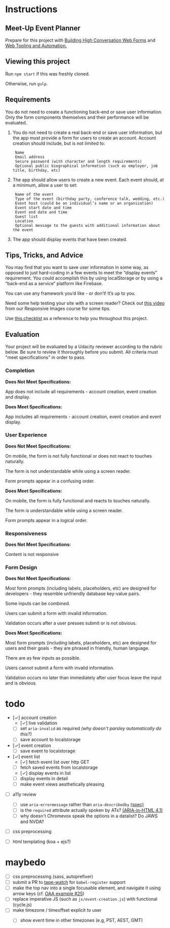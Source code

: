 # Instructions

## Meet-Up Event Planner

Prepare for this project with [Building High Conversation Web Forms](https://www.udacity.com/course/building-high-conversion-web-forms--ud890) and [Web Tooling and Automation.](https://www.udacity.com/course/web-tooling-automation--ud892)


## Viewing this project

Run `npm start` if this was freshly cloned.

Otherwise, run `gulp`.


## Requirements

You do not need to create a functioning back-end or save user information. Only the form components themselves and their performance will be evaluated.

1. You do not need to create a real back-end or save user information, but the app must provide a form for users to create an account. Account creation should include, but is not limited to:

        Name
        Email address
        Secure password (with character and length requirements)
        Optional public biographical information (such as employer, job title, birthday, etc)

2. The app should allow users to create a new event. Each event should, at a minimum, allow a user to set:

        Name of the event
        Type of the event (birthday party, conference talk, wedding, etc.)
        Event host (could be an individual’s name or an organization)
        Event start date and time
        Event end date and time
        Guest list
        Location
        Optional message to the guests with additional information about the event

3. The app should display events that have been created.


## Tips, Tricks, and Advice

You may find that you want to save user information in some way, as opposed to just hard-coding in a few events to meet the “display events” requirement. You could accomplish this by using localStorage or by using a “back-end as a service” platform like Firebase.

You can use any framework you’d like - or don’t! It’s up to you.

Need some help testing your site with a screen reader? Check out [this video](https://www.udacity.com/course/viewer#!/c-ud882/l-3574748851/m-3775718655) from our Responsive Images course for some tips.

Use [this checklist](http://labs.udacity.com/images/web-forms-checklist.pdf) as a reference to help you throughout this project.

## Evaluation

Your project will be evaluated by a Udacity reviewer according to the rubric below. Be sure to review it thoroughly before you submit. All criteria must "meet specifications" in order to pass.

### Completion
 
**Does Not Meet Specifications:**

App does not include all requirements - account creation, event creation and display.

**Does Meet Specifications:** 

App includes all requirements - account creation, event creation and event display.

### User Experience

**Does Not Meet Specifications:**

On mobile, the form is not fully functional or does not react to touches naturally.

The form is not understandable while using a screen reader.

Form prompts appear in a confusing order.
 
**Does Meet Specifications:**
 
On mobile, the form is fully functional and reacts to touches naturally.

The form is understandable while using a screen reader.

Form prompts appear in a logical order.


### Responsiveness

**Does Not Meet Specifications:**

Content is not responsive 


### Form Design

**Does Not Meet Specifications:**

Most form prompts (including labels, placeholders, etc) are designed for developers - they resemble unfriendly database key-value pairs.

Some inputs can be combined.

Users can submit a form with invalid information.

Validation occurs after a user presses submit or is not obvious.
 
**Does Meet Specifications:** 

Most form prompts (including labels, placeholders, etc) are designed for users and their goals - they are phrased in friendly, human language.

There are as few inputs as possible.

Users cannot submit a form with invalid information.

Validation occurs no later than immediately after user focus leave the input and is obvious.


# todo

- [✓] account creation
    - [✓] live validation
    - [ ] set `aria-invalid` as required _(why doesn't parsley automatically do this?)_
    - [ ] save account to localstorage
- [✓] event creation
    - [ ] save event to localstorage
- [✓] event list
    - [✓] fetch event list over http GET   
    - [ ] fetch saved events from localstorage    
    - [✓] display events in list
    - [ ] display events in detail
    - [ ] make event views aesthetically pleasing
- [ ] a11y review
    - [ ] use `aria-errormessage` rather than `aria-describedby` [(spec)](https://www.w3.org/TR/wai-aria-1.1/#aria-errormessage)
    - [ ] is the `required` attribute actually spoken by ATs? [(ARIA-in-HTML 4.1)](http://w3c.github.io/aria-in-html/#some-examples-of-redundant-aria)
    - [ ] why doesn't Chromevox speak the options in a datalist? Do JAWS and NVDA?

- [ ] css preprocessing
- [ ] html templating (koa + ejs?)


# maybedo

- [ ] css preprocessing (sass, autoprefixer)
- [ ] submit a PR to [tape-watch](https://github.com/rstacruz/tape-watch) for `babel-register` support
- [ ] make the top nav into a single focusable element, and navigate it using arrow keys (cf. [OAA example #25](http://www.oaa-accessibility.org/example/25/))
- [ ] replace imperative JS (such as `js/event-creation.js`) with functional (cycle.js)
- [ ] make timezone / timeoffset explicit to user
    - [ ] show event time in other timezones (e.g, PST, AEST, GMT)
    